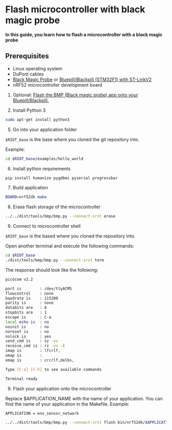 # Flash microcontroller with black magic probe

**In this guide, you learn how to flash a microcontroller with a black magic probe**

## Prerequisites

- Linux operating system
- DuPont cables
- [Black Magic Probe](https://github.com/blacksphere/blackmagic/wiki) or [Bluepill/Blackpill (STM32F1) with ST-LinkV2](https://github.com/blacksphere/blackmagic/tree/master/src/platforms/stlink)
- nRF52 microcontroller development board

1. Optional: [Flash the BMP (Black magic probe) app onto your Bluepill/Blackpill.](https://buger.dread.cz/black-magic-probe-bmp-on-bluepill-stm32f103c8-minimum-system-development-board.html)

2. Install Python 3

```bash
sudo apt-get install python3
```

5. Go into your application folder

`$RIOT_base` is the base where you cloned the git repository into.

Example:
```bash
cd $RIOT_base/examples/hello_world
```

6. Install python requirements

```bash
pip install humanize pygdbmi pyserial progressbar
```

7. Build application

```bash
BOARD=nrf52dk make 
```

8. Erase flash storage of the microcontroller

```bash
../../dist/tools/bmp/bmp.py --connect-srst erase
```

9. Connect to microcontroller shell

`$RIOT_base` is the based where you cloned the repository into.

Open another terminal and execute the following commands:
```bash
cd $RIOT_base
./dist/tools/bmp/bmp.py --connect-srst term
```

The response should look like the following:

```bash
picocom v2.2

port is        : /dev/ttyACM5
flowcontrol    : none
baudrate is    : 115200
parity is      : none
databits are   : 8
stopbits are   : 1
escape is      : C-a
local echo is  : no
noinit is      : no
noreset is     : no
nolock is      : yes
send_cmd is    : sz -vv
receive_cmd is : rz -vv -E
imap is        : lfcrlf,
omap is        : 
emap is        : crcrlf,delbs,

Type [C-a] [C-h] to see available commands

Terminal ready
```

9. Flash your application onto the microcontroller

Replace $APPLICATION_NAME with the name of your application. You can find the name of your application in the Makefile.
Example:
```
APPLICATION = env_sensor_network
```

```bash
../../dist/tools/bmp/bmp.py --connect-srst flash bin/nrf52dk/$APPLICATION_NAME.elf 
```

